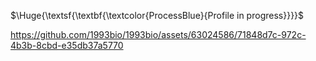 $\Huge{\textsf{\textbf{\textcolor{ProcessBlue}{Profile in progress}}}}$




https://github.com/1993bio/1993bio/assets/63024586/71848d7c-972c-4b3b-8cbd-e35db37a5770

